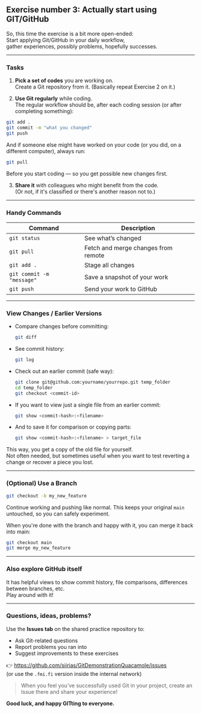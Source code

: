 ## Exercise number 3: Actually start using GIT/GitHub

So, this time the exercise is a bit more open-ended:  
Start applying Git/GitHub in your daily workflow,  
gather experiences, possibly problems, hopefully successes.

---

### Tasks

1. **Pick a set of codes** you are working on.  
Create a Git repository from it. (Basically repeat Exercise 2 on it.)

2. **Use Git regularly** while coding.  
The regular workflow should be, after each coding session (or after completing something):

```bash
git add .
git commit -m "what you changed"
git push
```

And if someone else might have worked on your code (or you did, on a different computer), always run:

```bash
git pull
```

Before you start coding — so you get possible new changes first.

3. **Share it** with colleagues who might benefit from the code.  
(Or not, if it's classified or there's another reason not to.)

---

### Handy Commands

| Command                         | Description                           |
|----------------------------------|---------------------------------------|
| `git status`                    | See what’s changed                    |
| `git pull`                      | Fetch and merge changes from remote  |
| `git add .`                     | Stage all changes                     |
| `git commit -m "message"`       | Save a snapshot of your work          |
| `git push`                      | Send your work to GitHub              |

---

### View Changes / Earlier Versions

- Compare changes before committing:
  ```bash
  git diff
  ```
- See commit history:
  ```bash
  git log
  ```
- Check out an earlier commit (safe way):
  ```bash
  git clone git@github.com:yourname/yourrepo.git temp_folder
  cd temp_folder
  git checkout <commit-id>
  ```

- If you want to view just a single file from an earlier commit:
  ```bash
  git show <commit-hash>:<filename>
  ```

- And to save it for comparison or copying parts:
  ```bash
  git show <commit-hash>:<filename> > target_file
  ```

This way, you get a copy of the old file for yourself.  
Not often needed, but sometimes useful when you want to test reverting a change or recover a piece you lost.

---

### (Optional) Use a Branch

```bash
git checkout -b my_new_feature
```

Continue working and pushing like normal. This keeps your original `main` untouched, so you can safely experiment.

When you're done with the branch and happy with it, you can merge it back into main:

```bash
git checkout main
git merge my_new_feature
```

---

### Also explore GitHub itself

It has helpful views to show commit history, file comparisons, differences between branches, etc.  
Play around with it!

---

###  Questions, ideas, problems?

Use the **Issues tab** on the shared practice repository to:

- Ask Git-related questions
- Report problems you ran into
- Suggest improvements to these exercises

👉 https://github.com/siirias/GitDemonstrationQuacamole/issues  
(or use the `.fmi.fi` version inside the internal network)

> When you feel you’ve successfully used Git in your project, create an Issue there and share your experience!

**Good luck, and happy GITting to everyone.**
